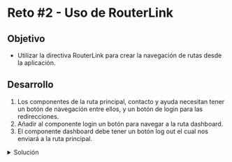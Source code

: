 # Reto #2 - Uso de RouterLink

## Objetivo

- Utilizar la directiva RouterLink para crear la navegación de rutas desde la aplicación.

## Desarrollo

1. Los componentes de la ruta principal, contacto y ayuda necesitan tener un botón de navegación entre ellos, y un botón de login para las redirecciones.
2. Añadir al componente login un botón para navegar a la ruta dashboard.
3. El componente dashboard debe tener un botón log out el cual nos enviará a la ruta principal.

<details>
  <summary>Solución</summary>

### Actvidad #1

Haremos uso de la directiva routerLink dentro de nuestras template:

```html
<!-- principal.component.html -->
<a [routerLink]="['contacto']">Contacto</a>
<a [routerLink]="['ayuda']">Ayuda</a>
<button [routerLink]="['login']">Login</button>
```

```html
<!-- ayuda.component.html -->
<a [routerLink]="['/']">Inicio</a>
<a [routerLink]="['contacto']">Contacto</a>
<button [routerLink]="['login']">Login</button>
```

```html
<!-- contacto.component.html -->
<a [routerLink]="['/']">Inicio</a>
<a [routerLink]="['ayuda']">Ayuda</a>
<button [routerLink]="['login']">Login</button>
```

### Actividad #2

```html
<!-- login.component.html -->
<button [routerLink]="['dashboard']">Login</button>
```

### Actividad #3

```html
<!-- dashboard.component.html -->
<button [routerLink]="['/']">Log out</button>
```

</details>
